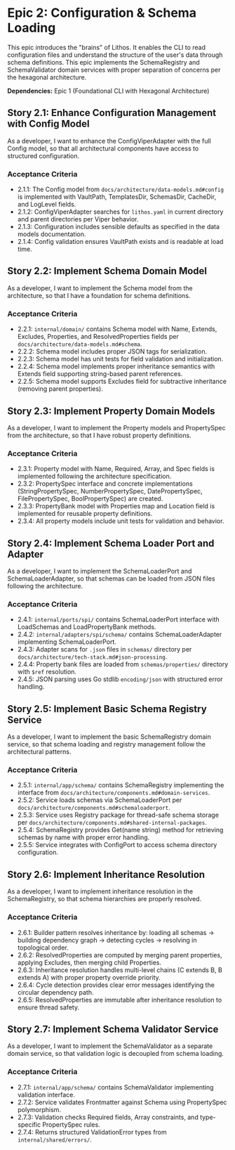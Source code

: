 # Epic 2: Configuration & Schema Loading

This epic introduces the "brains" of Lithos. It enables the CLI to read configuration files and understand the structure of the user's data through schema definitions. This epic implements the SchemaRegistry and SchemaValidator domain services with proper separation of concerns per the hexagonal architecture.

**Dependencies:** Epic 1 (Foundational CLI with Hexagonal Architecture)

## Story 2.1: Enhance Configuration Management with Config Model

As a developer, I want to enhance the ConfigViperAdapter with the full Config model, so that all architectural components have access to structured configuration.

### Acceptance Criteria

- 2.1.1: The Config model from `docs/architecture/data-models.md#config` is implemented with VaultPath, TemplatesDir, SchemasDir, CacheDir, and LogLevel fields.
- 2.1.2: ConfigViperAdapter searches for `lithos.yaml` in current directory and parent directories per Viper behavior.
- 2.1.3: Configuration includes sensible defaults as specified in the data models documentation.
- 2.1.4: Config validation ensures VaultPath exists and is readable at load time.

## Story 2.2: Implement Schema Domain Model

As a developer, I want to implement the Schema model from the architecture, so that I have a foundation for schema definitions.

### Acceptance Criteria

- 2.2.1: `internal/domain/` contains Schema model with Name, Extends, Excludes, Properties, and ResolvedProperties fields per `docs/architecture/data-models.md#schema`.
- 2.2.2: Schema model includes proper JSON tags for serialization.
- 2.2.3: Schema model has unit tests for field validation and initialization.
- 2.2.4: Schema model implements proper inheritance semantics with Extends field supporting string-based parent references.
- 2.2.5: Schema model supports Excludes field for subtractive inheritance (removing parent properties).

## Story 2.3: Implement Property Domain Models

As a developer, I want to implement the Property models and PropertySpec from the architecture, so that I have robust property definitions.

### Acceptance Criteria

- 2.3.1: Property model with Name, Required, Array, and Spec fields is implemented following the architecture specification.
- 2.3.2: PropertySpec interface and concrete implementations (StringPropertySpec, NumberPropertySpec, DatePropertySpec, FilePropertySpec, BoolPropertySpec) are created.
- 2.3.3: PropertyBank model with Properties map and Location field is implemented for reusable property definitions.
- 2.3.4: All property models include unit tests for validation and behavior.

## Story 2.4: Implement Schema Loader Port and Adapter

As a developer, I want to implement the SchemaLoaderPort and SchemaLoaderAdapter, so that schemas can be loaded from JSON files following the architecture.

### Acceptance Criteria

- 2.4.1: `internal/ports/spi/` contains SchemaLoaderPort interface with LoadSchemas and LoadPropertyBank methods.
- 2.4.2: `internal/adapters/spi/schema/` contains SchemaLoaderAdapter implementing SchemaLoaderPort.
- 2.4.3: Adapter scans for `.json` files in `schemas/` directory per `docs/architecture/tech-stack.md#json-processing`.
- 2.4.4: Property bank files are loaded from `schemas/properties/` directory with `$ref` resolution.
- 2.4.5: JSON parsing uses Go stdlib `encoding/json` with structured error handling.

## Story 2.5: Implement Basic Schema Registry Service

As a developer, I want to implement the basic SchemaRegistry domain service, so that schema loading and registry management follow the architectural patterns.

### Acceptance Criteria

- 2.5.1: `internal/app/schema/` contains SchemaRegistry implementing the interface from `docs/architecture/components.md#domain-services`.
- 2.5.2: Service loads schemas via SchemaLoaderPort per `docs/architecture/components.md#schemaloaderport`.
- 2.5.3: Service uses Registry package for thread-safe schema storage per `docs/architecture/components.md#shared-internal-packages`.
- 2.5.4: SchemaRegistry provides Get(name string) method for retrieving schemas by name with proper error handling.
- 2.5.5: Service integrates with ConfigPort to access schema directory configuration.

## Story 2.6: Implement Inheritance Resolution

As a developer, I want to implement inheritance resolution in the SchemaRegistry, so that schema hierarchies are properly resolved.

### Acceptance Criteria

- 2.6.1: Builder pattern resolves inheritance by: loading all schemas → building dependency graph → detecting cycles → resolving in topological order.
- 2.6.2: ResolvedProperties are computed by merging parent properties, applying Excludes, then merging child Properties.
- 2.6.3: Inheritance resolution handles multi-level chains (C extends B, B extends A) with proper property override priority.
- 2.6.4: Cycle detection provides clear error messages identifying the circular dependency path.
- 2.6.5: ResolvedProperties are immutable after inheritance resolution to ensure thread safety.

## Story 2.7: Implement Schema Validator Service

As a developer, I want to implement the SchemaValidator as a separate domain service, so that validation logic is decoupled from schema loading.

### Acceptance Criteria

- 2.7.1: `internal/app/schema/` contains SchemaValidator implementing validation interface.
- 2.7.2: Service validates Frontmatter against Schema using PropertySpec polymorphism.
- 2.7.3: Validation checks Required fields, Array constraints, and type-specific PropertySpec rules.
- 2.7.4: Returns structured ValidationError types from `internal/shared/errors/`.
